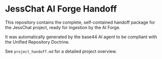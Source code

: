 # JessChat AI Forge Handoff

This repository contains the complete, self-contained handoff package for the JessChat project, ready for ingestion by the AI Forge.

It was automatically generated by the base44 AI agent to be compliant with the Unified Repository Doctrine.

See `project_handoff.md` for a detailed project overview.